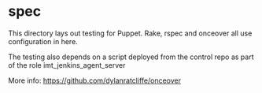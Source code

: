 # spec

This directory lays out testing for Puppet. Rake, rspec and onceover all use configuration in here.

The testing also depends on a script deployed from the control repo as part of the role imt_jenkins_agent_server

More info: https://github.com/dylanratcliffe/onceover
